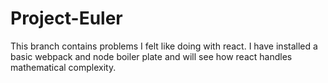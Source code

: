 # Project-Euler
This branch contains problems I felt like doing with react. I have installed a basic webpack and node boiler plate and will see how react handles mathematical complexity.